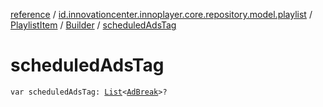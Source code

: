[reference](../../../index.md) / [id.innovationcenter.innoplayer.core.repository.model.playlist](../../index.md) / [PlaylistItem](../index.md) / [Builder](index.md) / [scheduledAdsTag](./scheduled-ads-tag.md)

# scheduledAdsTag

`var scheduledAdsTag: `[`List`](https://kotlinlang.org/api/latest/jvm/stdlib/kotlin.collections/-list/index.html)`<`[`AdBreak`](../../../id.innovationcenter.innoplayer.core.repository.model.ads/-ad-break/index.md)`>?`